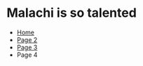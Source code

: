 <h1> Malachi is so talented</h1>

<ul class="breadcrumb">
  <li><a href="https://luciapusateri.github.io/test/index.html">Home</a></li>
  <li><a href="page2.md">Page 2</a></li>
  <li><a href="page3.md">Page 3</a></li>
  <li>Page 4</li>
